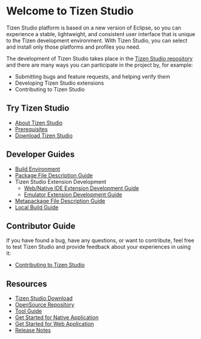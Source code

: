 # Welcome to Tizen Studio

Tizen Studio platform is based on a new version of Eclipse, so you can experience a stable, lightweight, and consistent user interface that is unique to the Tizen development environment. With Tizen Studio, you can select and install only those platforms and profiles you need.

The development of Tizen Studio takes place in the [Tizen Studio repository](https://review.tizen.org/gerrit/#) and there are many ways you can participate in the project by, for example:

- Submitting bugs and feature requests, and helping verify them
- Developing Tizen Studio extensions
- Contributing to Tizen Studio

## Try Tizen Studio

- [About Tizen Studio](../../../application/tizen-studio/index.md)
- [Prerequisites](../../../application/tizen-studio/setup/prerequisites.md)
- [Download Tizen Studio](https://developer.tizen.org/development/tizen-studio/download)

## Developer Guides

- [Build Environment](environment.md)
- [Package File Description Guide](package-file-desc-guide.md)
- Tizen Studio Extension Development
    - [Web/Native IDE Extension Development Guide](web-extension-guide.md)
    - [Emulator Extension Development Guide](emulator-extension-guide.md)
- [Metapackage File Description Guide](meta-package.md)
- [Local Build Guide](local-build.md)

## Contributor Guide

If you have found a bug, have any questions, or want to contribute, feel free to test Tizen Studio and provide feedback about your experiences in using it:

- [Contributing to Tizen Studio](contribute-gerrit.md)

## Resources

- [Tizen Studio Download](https://developer.tizen.org/development/tizen-studio/download)
- [OpenSource Repository](https://review.tizen.org/gerrit/#/)
- [Tool Guide](../../../application/tizen-studio/native-tools/index.md)
- [Get Started for Native Application](../../../application/native/get-started/overview.md)
- [Get Started for Web Application](../../../application/web/get-started/overview.md)
- [Release Notes](../../../application/tizen-studio/release-notes/release-notes.md)

